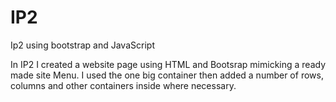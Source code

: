 # IP2
Ip2 using bootstrap and JavaScript

In IP2 I created a website page using HTML and Bootsrap mimicking a ready made site Menu. I used the one big container then added a number of rows, columns and other containers inside where necessary.